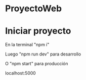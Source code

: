 # ProyectoWeb
# Iniciar proyecto

En la terminal "npm i"

Luego "npm run dev" para desarrollo

O "npm start" para producción

localhost:5000
